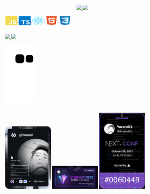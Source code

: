 <div align="center">  
  <a href="https://github.com/YurandCL">
  <img height="180em" src="https://github-readme-stats.vercel.app/api?username=YurandCL&show_icons=true&theme=radical&include_all_commits=true&count_private=true"/>
  <img height="180em" src="https://github-readme-stats.vercel.app/api/top-langs/?username=YurandCL&layout=compact&langs_count=7&theme=radical"/>
</div>
<div style="display: inline_block"><br>
  <img align="center" alt="Rafa-Js" height="30" width="40" src="https://raw.githubusercontent.com/devicons/devicon/master/icons/javascript/javascript-plain.svg">
  <img align="center" alt="Rafa-Ts" height="30" width="40" src="https://raw.githubusercontent.com/devicons/devicon/master/icons/typescript/typescript-plain.svg">
  <img align="center" alt="Rafa-React" height="30" width="40" src="https://raw.githubusercontent.com/devicons/devicon/master/icons/react/react-original.svg">
  <img align="center" alt="Rafa-HTML" height="30" width="40" src="https://raw.githubusercontent.com/devicons/devicon/master/icons/html5/html5-original.svg">
  <img align="center" alt="Rafa-CSS" height="30" width="40" src="https://raw.githubusercontent.com/devicons/devicon/master/icons/css3/css3-original.svg">
</div>
  
  ##
 
<div> 
  <a href = "mailto:yurandcolomalinares@gmail.com"><img src="https://img.shields.io/badge/-Gmail-%23333?style=for-the-badge&logo=gmail&logoColor=red" target="_blank"> </a>
  <a href="https://www.linkedin.com/in/yurand-coloma-linares-b8506318a/" target="_blank"><img src="https://img.shields.io/badge/-LinkedIn-%230077B5?style=for-the-badge&logo=linkedin&logoColor=white" target="_blank"></a>
  
  ![Snake animation](https://github.com/YurandCL/YurandCL/blob/output/github-contribution-grid-snake.svg)

</div>

  ##

<div aling="center">
  <a href="https://app.daily.dev/Yurand"><img src="./devcard.svg" width="150" alt="Yurand's Dev Card" /></a>
  <a href="https://viteconf.org/"><img src="./images/vite2022.jpg" width="150" alt="Vite conf 2022 Oct. 11-12" /></a>
  <a href="https://nextjs.org/conf"><img src="./images/next2021.png" width="150" alt="Next conf 2021 Oct. 26" /></a>
</div>